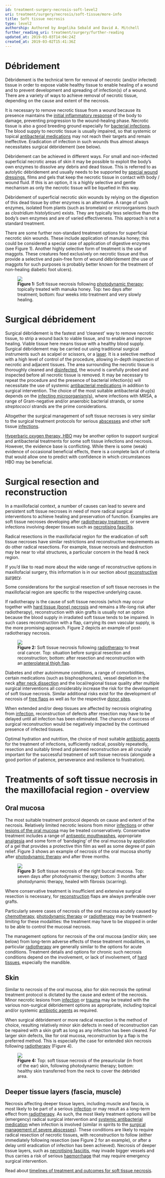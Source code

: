 ```yaml
---
id: treatment-surgery-necrosis-soft-level2
uri: treatment/surgery/necrosis/soft-tissue/more-info
title: Soft tissue necrosis
type: level2
authorship: Authored by Angelika Sebald and David A. Mitchell
further_reading_uri: treatment/surgery/further-reading
updated_at: 2019-03-03T14:04:24Z
created_at: 2019-03-02T15:41:36Z
---
```


<h1 id="dbridement">Débridement</h1>
<p>Débridement is the technical term for removal of necrotic (and/or
    infected) tissue in order to expose viable healthy tissue
    to enable healing of a wound and to prevent development and
    spreading of infection(s) of a wound. There are a variety
    of ways to achieve removal of necrotic tissue, depending
    on the cause and extent of the necrosis.</p>
<p>It is necessary to remove necrotic tissue from a wound because
    its presence maintains the <a href="/treatment/other/medication/inflammation/more-info">initial inflammatory response</a>    of the body to damage, preventing progression to the wound-healing
    phase. Necrotic tissue is also a good breeding ground especially
    for <a href="/diagnosis/a-z/infection">bacterial infections</a>.
    The blood supply to necrotic tissue is usually impaired,
    so that systemic or topical <a href="/treatment/other/medication/infection/more-info">antibacterial medications</a>    may not reach their targets and remain ineffective. Eradication
    of infection in such wounds thus almost always necessitates
    surgical débridement (see below).</p>
<p>Débridement can be achieved in different ways. For small and
    non-infected superficial necrotic areas of skin it may be
    possible to exploit the body’s own enzymes to dissolve any
    debris and dead tissue. This is referred to as autolytic
    débridement and usually needs to be supported by <a href="/treatment/surgery/damage/detailed">special wound dressings</a>,
    films and gels that keep the necrotic tissue in contact with
    body / wound fluid. If this is an option, it is a highly
    selective and gentle mechanism as only the necrotic tissue
    will be liquefied in this way.</p>
<p>Débridement of superficial necrotic skin wounds by relying on
    the digestion of this dead tissue by other enzymes is an
    alternative. A range of such enzymes, isolated from plants
    (such as bromelain) or microorganisms (such as <i>clostridium histolyticum</i>)
    exists. They are typically less selective than the body’s
    own enzymes and are of varied effectiveness. This approach
    is not a standard treatment.</p>
<p>There are some further non-standard treatment options for superficial
    necrotic skin wounds. These include application of manuka
    honey; this could be considered a special case of application
    of digestive enzymes (see Figure 1). Another highly selective
    form of treatment is the use of maggots. These creatures
    feed exclusively on necrotic tissue and thus provide a selective
    and pain-free form of wound débridement (the use of maggots
    for such purposes is probably better known for the treatment
    of non-healing diabetic foot ulcers).</p>
<figure><img src="/treatment-surgery-necrosis-soft-level2-figure1.jpg">
    <figcaption><strong>Figure 1:</strong> Soft tissue necrosis following
        <a href="/treatment/other/photodynamic-therapy">photodynamic therapy</a>;
        topically treated with manuka honey. Top: two days after
        treatment; bottom: four weeks into treatment and very
        slowly healing.  </figcaption>
</figure>
<h1 id="surgical-dbridement">Surgical débridement</h1>
<p>Surgical débridement is the fastest and ‘cleanest’ way to remove
    necrotic tissue, to strip a wound back to viable tissue,
    and to enable and improve healing. Viable tissue here means
    tissue with a healthy blood supply. Surgical débridement
    may be carried out using traditional surgical instruments
    such as scalpel or scissors, or a <a href="/treatment/other/extreme-temperatures/detailed">laser</a>.
    It is a selective method with a high level of control of
    the procedure, allowing in-depth inspection of necrotic and
    adjacent tissues. The area surrounding the necrotic tissue
    is thoroughly cleaned and <a href="/treatment/surgery/damage/detailed">disinfected</a>,
    the wound is carefully probed and inspected before all necrotic
    tissue is removed. It may be necessary to repeat the procedure
    and the presence of bacterial infection(s) will necessitate
    the use of systemic <a href="/treatment/other/medication/infection">antibacterial medications</a>    in addition to surgical intervention. The choice of the most
    suitable antibacterial drug(s) depends on the <a href="/diagnosis/tests/microbiology">infecting microorganism(s)</a>,
    where infections with MRSA, a range of Gram-negative and/or
    anaerobic bacterial strands, or some <i>streptococci</i>    strands are the prime considerations.</p>
<p>Altogether the surgical management of soft tissue necroses is
    very similar to the surgical treatment protocols for serious
    <a href="/treatment/surgery/abscess/more-info">abscesses</a>    and other soft tissue <a href="/diagnosis/a-z/infection">infections</a>.</p>
<p><a href="/treatment/other/hyperbaric-oxygen">Hyperbaric oxygen therapy, HBO</a>    may be another option to support surgical and antibacterial
    treatments for some soft tissue infections and necrosis.
    However, the evidence base is conflicting. While there is
    some (weak) evidence of occasional beneficial effects, there
    is a complete lack of criteria that would allow one to predict
    with confidence in which circumstances HBO may be beneficial.</p>
<h1 id="surgical-resection-and-reconstruction">Surgical resection and reconstruction</h1>
<p>In a maxillofacial context, a number of causes can lead to severe
    and persistent soft tissue necroses in need of more radical
    surgical interventions to achieve healing and preservation
    of function. Examples are soft tissue necroses developing
    after <a href="/treatment/radiotherapy">radiotherapy treatment</a>,
    or severe infections involving deeper tissues such as
    <a href="/diagnosis/a-z/abscess/detailed">necrotising fasciitis</a>.</p>
<p>Radical resections in the maxillofacial region for the eradication
    of soft tissue necroses have similar restrictions and reconstructive
    requirements as do other radical resections. For example,
    tissue necrosis and destruction may be near to vital structures,
    a particular concern in the head &amp; neck region.</p>
<aside>
    <p>If you’d like to read more about the wide range of reconstructive
        options in maxillofacial surgery, this information is
        in our section about <a href="/treatment/surgery/reconstruction">reconstructive surgery</a>.</p>
</aside>
<p>Some considerations for the surgical resection of soft tissue
    necroses in the maxillofacial region are specific to the
    respective underlying cause.</p>
<p>If radiotherapy is the cause of soft tissue necrosis (which may
    occur together with <a href="/diagnosis/a-z/necrosis/hard/more-info">hard tissue (bone) necrosis</a>    and remains a life-long risk after radiotherapy), reconstruction
    with skin grafts is usually not an option because the blood
    supply in irradiated soft tissue tends to be impaired. In
    such cases reconstruction with a flap, carrying its own vascular
    supply, is the more promising approach. Figure 2 depicts
    an example of post-radiotherapy necrosis.</p>
<figure><img src="/treatment-surgery-necrosis-soft-level2-figure2.jpg">
    <figcaption><strong>Figure 2:</strong> Soft tissue necrosis following
        <a href="/treatment/radiotherapy">radiotherapy</a> to
        treat oral cancer. Top: situation before surgical resection
        and reconstruction; bottom: after resection and reconstruction
        with an <a href="/treatment/surgery/reconstruction">anterolateral thigh flap</a>.</figcaption>
</figure>
<p>Diabetes and other autoimmune conditions, a range of comorbidities,
    certain medications (such as bisphosphonates), vessel depletion
    in the neck <a href="/treatment/surgery/cancer/mouth-cancer/more-info">after neck dissection</a>    and the local/regional tissue quality after multiple surgical
    interventions all considerably increase the risk for the
    development of soft tissue necrosis. Similar additional risks
    exist for the development of necrosis of <a href="/treatment/surgery/reconstruction">free flaps</a>    as well as for the respective <a href="/treatment/surgery/reconstruction">donor sites</a>.</p>
<p>When extended and/or deep tissues are affected by necrosis originating
    from <a href="/diagnosis/a-z/infection">infection</a>, reconstruction
    of defects after resection may have to be delayed until all
    infection has been eliminated. The chances of success of
    surgical reconstruction would be negatively impacted by the
    continued presence of infected tissues.</p>
<p>Optimal hydration and nutrition, the choice of most suitable
    <a href="/treatment/other/medication/infection/detailed">antibiotic agents</a>    for the treatment of infections, sufficiently radical, possibly
    repeatedly, resection and suitably timed and planned reconstruction
    are all crucially important for the successful treatment
    of soft tissue necrosis (alongside a good portion of patience,
    perseverance and resilience to frustration).</p>
<h1 id="treatments-of-soft-tissue-necrosis-in-the-maxillofacial-region-overview">Treatments of soft tissue necrosis in the maxillofacial region
    - overview</h1>
<h2>Oral mucosa</h2>
<p>The most suitable treatment protocol depends on cause and extent
    of the necrosis. Relatively limited necrotic lesions from
    minor <a href="/diagnosis/a-z/infection">infections</a> or
    other <a href="/diagnosis/a-z/oral-mucosal-lesion">lesions of the oral mucosa</a>    may be treated conservatively. Conservative treatment includes
    a range of <a href="/treatment/other/medication/miscellaneous/chlorhexidine">antiseptic mouthwashes</a>,
    appropriate <a href="/treatment/other/medication/pain">analgesia</a>    and some form of ‘bandaging’ of the oral mucosa by application
    of a gel that provides a protective thin film as well as
    some degree of pain relief. Figure 3 shows an example of
    necrosis of the oral mucosa shortly after <a href="/treatment/other/photodynamic-therapy">photodynamic therapy</a>    and after three months.</p>
<figure><img src="/treatment-surgery-necrosis-soft-level2-figure3.jpg">
    <figcaption><strong>Figure 3:</strong> Soft tissue necrosis of the right
        buccal mucosa. Top: seven days after photodynamic therapy;
        bottom: 3 months after photodynamic therapy, healed with
        fibrosis (scarring).</figcaption>
</figure>
<p>Where conservative treatment is insufficient and extensive surgical
    resection is necessary, for <a href="/treatment/surgery/reconstruction">reconstruction</a>    flaps are always preferable over grafts.</p>
<p>Particularly severe cases of necrosis of the oral mucosa acutely
    caused by <a href="/treatment/chemotherapy">chemotherapy</a>,
    <a href="/treatment/other/photodynamic-therapy">photodynamic therapy</a>    or <a href="/treatment/radiotherapy">radiotherapy</a> may
    be treatment-limiting for these modalities: the treatment
    may have to be stopped in order to be able to control the
    mucosal necrosis.</p>
<p>The management options for necrosis of the oral mucosa (and/or
    skin; see below) from long-term adverse effects of these
    treatment modalities, in particular <a href="/treatment/radiotherapy">radiotherapy</a>    are generally similar to the options for acute conditions.
    Treatment details and options for chronic such necrosis conditions
    depend on the involvement, or lack of involvement, of
    <a href="/diagnosis/a-z/necrosis/hard">hard tissues</a>, especially the mandible.</p>
<h2>Skin</h2>
<p>Similar to necrosis of the oral mucosa, also for skin necrosis
    the optimal treatment protocol is dictated by the cause and
    extent of the necrosis. Minor necrotic lesions from <a href="/diagnosis/a-z/infection">infection</a>    or <a href="/diagnosis/a-z/damage/getting-started">trauma</a>    may be treated with the various non-surgical débridement
    options as appropriate, including topical and/or systemic
    <a href="/treatment/other/medication/infection/detailed">antibiotic agents</a>    as required.</p>
<p>When surgical débridement or more radical resection is the method
    of choice, resulting relatively minor skin defects in need
    of reconstruction can be repaired with a skin graft as long
    as any infection has been cleared. For larger skin defects,
    like for oral mucosa, reconstruction by a flap is the preferred
    method. This is especially the case for extended skin necrosis
    following <a href="/treatment/radiotherapy">radiotherapy</a>    (Figure 4).</p>
<figure><img src="/treatment-surgery-necrosis-soft-level2-figure4.jpg">
    <figcaption><strong>Figure 4:</strong> Top: soft tissue necrosis of the
        preauricular (in front of the ear) skin, following photodynamic
        therapy; bottom: healthy skin transferred from the neck
        to cover the debrided area.</figcaption>
</figure>
<h2>Deeper tissue layers (fascia, muscle)</h2>
<p>Necrosis affecting deeper tissue layers, including muscle and
    fascia, is most likely to be part of a serious <a href="/diagnosis/a-z/infection">infection</a>    or may result as a long-term effect from <a href="/treatment/radiotherapy">radiotherapy</a>.
    As such, the most likely treatment options will be (emergency)
    radical surgical intervention and <a href="/treatment/other/medication/infection/detailed">systemic antibacterial medication</a>    when infection is involved (similar in spirits to the
    <a href="/treatment/surgery/abscess/more-info">surgical management of severe abscesses</a>). These conditions
        are likely to require radical resection of necrotic tissues,
        with reconstruction to follow (either immediately following
        resection (see Figure 2 for an example), or after a delay
        until eradication of infection has been achieved). Necrosis
        of deeper tissue layers, such as <a href="/diagnosis/a-z/abscess/detailed">necrotising fasciitis</a>,
        may invade bigger vessels and thus carries a risk of
        serious <a href="/treatment/other/bleeding/detailed">haemorrhage</a>        that may require emergency surgical intervention.</p>
<aside>
    <p>Read about <a href="/treatment/timelines/necrosis/soft-tissue">timelines of treatment and outcomes for soft tissue necrosis</a>.</p>
</aside>
